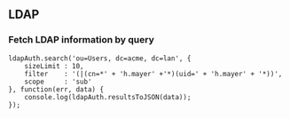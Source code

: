 ## LDAP

### Fetch LDAP information by query

    ldapAuth.search('ou=Users, dc=acme, dc=lan', {
        sizeLimit : 10,
        filter    : '(|(cn=*' + 'h.mayer' +'*)(uid=' + 'h.mayer' + '*))',
        scope     : 'sub'
    }, function(err, data) {
        console.log(ldapAuth.resultsToJSON(data));
    });

